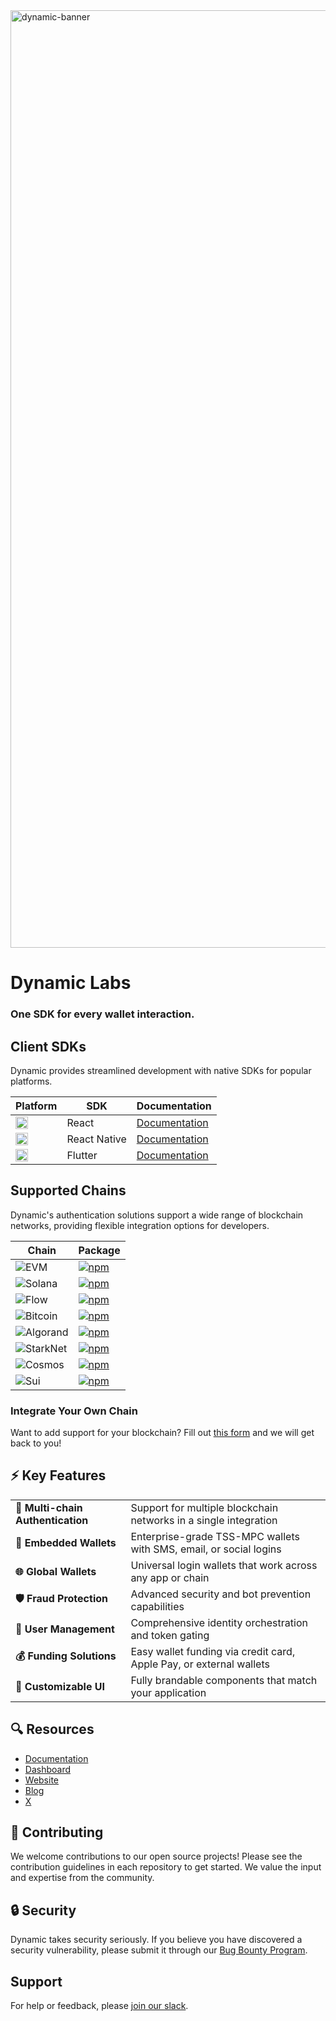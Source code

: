 <!-- Banner Image -->

<img width="1500" alt="dynamic-banner" src="https://cdn.prod.website-files.com/626692727bba3f384e008e8a/66e1b9e7144147903a39ab97_logo-dark.png" />

# Dynamic Labs

### One SDK for every wallet interaction.

## Client SDKs

Dynamic provides streamlined development with native SDKs for popular platforms.

| Platform                                                                    | SDK          | Documentation                                                       |
| --------------------------------------------------------------------------- | ------------ | ------------------------------------------------------------------- |
| <img src="https://skillicons.dev/icons?i=react" width="20" height="20" />   | React        | [Documentation](https://docs.dynamic.xyz/react-sdk)                 |
| <img src="https://skillicons.dev/icons?i=react" width="20" height="20" />   | React Native | [Documentation](https://docs.dynamic.xyz/react-native/introduction) |
| <img src="https://skillicons.dev/icons?i=flutter" width="20" height="20" /> | Flutter      | [Documentation](https://docs.dynamic.xyz/flutter/client)            |

## Supported Chains

Dynamic's authentication solutions support a wide range of blockchain networks, providing flexible integration options for developers.

| Chain                                                                                                       | Package                                                                                                                                              |
| ----------------------------------------------------------------------------------------------------------- | ---------------------------------------------------------------------------------------------------------------------------------------------------- |
| ![EVM](https://img.shields.io/badge/EVM-3775A9?style=for-the-badge&logo=ethereum&logoColor=white)           | [![npm](https://img.shields.io/npm/v/@dynamic-labs/ethereum?label=%40dynamic-labs%2Fethereum)](https://www.npmjs.com/package/@dynamic-labs/ethereum) |
| ![Solana](https://img.shields.io/badge/Solana-9945FF?style=for-the-badge&logo=solana&logoColor=white)       | [![npm](https://img.shields.io/npm/v/@dynamic-labs/solana?label=%40dynamic-labs%2Fsolana)](https://www.npmjs.com/package/@dynamic-labs/solana)       |
| ![Flow](https://img.shields.io/badge/Flow-00EF8B?style=for-the-badge&logo=flow&logoColor=white)             | [![npm](https://img.shields.io/npm/v/@dynamic-labs/flow?label=%40dynamic-labs%2Fflow)](https://www.npmjs.com/package/@dynamic-labs/flow)             |
| ![Bitcoin](https://img.shields.io/badge/Bitcoin-F7931A?style=for-the-badge&logo=bitcoin&logoColor=white)    | [![npm](https://img.shields.io/npm/v/@dynamic-labs/bitcoin?label=%40dynamic-labs%2Fbitcoin)](https://www.npmjs.com/package/@dynamic-labs/bitcoin)    |
| ![Algorand](https://img.shields.io/badge/Algorand-000000?style=for-the-badge&logo=algorand&logoColor=white) | [![npm](https://img.shields.io/npm/v/@dynamic-labs/algorand?label=%40dynamic-labs%2Falgorand)](https://www.npmjs.com/package/@dynamic-labs/algorand) |
| ![StarkNet](https://img.shields.io/badge/StarkNet-00A3FF?style=for-the-badge&logoColor=white)               | [![npm](https://img.shields.io/npm/v/@dynamic-labs/starknet?label=%40dynamic-labs%2Fstarknet)](https://www.npmjs.com/package/@dynamic-labs/starknet) |
| ![Cosmos](https://img.shields.io/badge/Cosmos-1B1E36?style=for-the-badge&logo=cosmos&logoColor=white)       | [![npm](https://img.shields.io/npm/v/@dynamic-labs/cosmos?label=%40dynamic-labs%2Fcosmos)](https://www.npmjs.com/package/@dynamic-labs/cosmos)       |
| ![Sui](https://img.shields.io/badge/Sui-5A67D8?style=for-the-badge&logo=sui&logoColor=white)                | [![npm](https://img.shields.io/npm/v/@dynamic-labs/sui?label=%40dynamic-labs%2Fsui)](https://www.npmjs.com/package/@dynamic-labs/sui)                |

### Integrate Your Own Chain

Want to add support for your blockchain? Fill out [this form](https://docs.dynamic.xyz/wallets-and-chains/chains#integrate-your-chain) and we will get back to you!

## ⚡ Key Features

<table>
  <tr>
    <td><b>🔗 Multi-chain Authentication</b></td>
    <td>Support for multiple blockchain networks in a single integration</td>
  </tr>
  <tr>
    <td><b>👝 Embedded Wallets</b></td>
    <td>Enterprise-grade TSS-MPC wallets with SMS, email, or social logins</td>
  </tr>
  <tr>
    <td><b>🌐 Global Wallets</b></td>
    <td>Universal login wallets that work across any app or chain</td>
  </tr>
  <tr>
    <td><b>🛡️ Fraud Protection</b></td>
    <td>Advanced security and bot prevention capabilities</td>
  </tr>
  <tr>
    <td><b>👤 User Management</b></td>
    <td>Comprehensive identity orchestration and token gating</td>
  </tr>
  <tr>
    <td><b>💰 Funding Solutions</b></td>
    <td>Easy wallet funding via credit card, Apple Pay, or external wallets</td>
  </tr>
  <tr>
    <td><b>🎨 Customizable UI</b></td>
    <td>Fully brandable components that match your application</td>
  </tr>
</table>

## 🔍 Resources

- [Documentation](https://docs.dynamic.xyz)
- [Dashboard](https://app.dynamic.xyz)
- [Website](https://www.dynamic.xyz)
- [Blog](https://www.dynamic.xyz/blog)
- [X](https://twitter.com/dynamic_xyz)

## 🤝 Contributing

We welcome contributions to our open source projects! Please see the contribution guidelines in each repository to get started. We value the input and expertise from the community.

## 🔒 Security

Dynamic takes security seriously. If you believe you have discovered a security vulnerability, please submit it through our [Bug Bounty Program](https://www.dynamic.xyz/submit-bug-bounty-report).

## Support

For help or feedback, please [join our slack](https://www.dynamic.xyz/join-slack).

